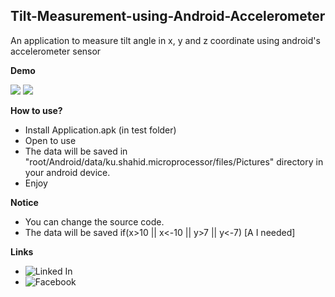 ## Tilt-Measurement-using-Android-Accelerometer

An application to measure tilt angle in x, y and z coordinate using android's accelerometer sensor

**Demo**

![](https://github.com/Shahidcseku/Tilt-Measurement-using-Android-Accelerometer/test/Screen.png)
![](https://github.com/Shahidcseku/Tilt-Measurement-using-Android-Accelerometer/test/Output.png)

**How to use?**

- Install Application.apk (in test folder)
- Open to use
- The data will be saved in "root/Android/data/ku.shahid.microprocessor/files/Pictures" directory in your android device.
- Enjoy

**Notice**
- You can change the source code.
- The data will be saved if(x>10 || x<-10 || y>7 || y<-7) [A I needed]

**Links**
- ![Linked In](https://www.linkedin.com/in/shahidcseku/)
- ![Facebook](https://www.facebook.com/Shahidkucse)
